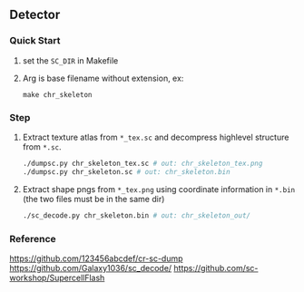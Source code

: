 ## Detector

### Quick Start

1. set the `SC_DIR` in Makefile

2. Arg is base filename without extension, ex:

	```
	make chr_skeleton  
	```


### Step

1. Extract texture atlas from `*_tex.sc` and decompress highlevel structure from `*.sc`.

	```bash
	./dumpsc.py chr_skeleton_tex.sc # out: chr_skeleton_tex.png
	./dumpsc.py chr_skeleton.sc # out: chr_skeleton.bin
	```

2. Extract shape pngs from `*_tex.png` using coordinate information in `*.bin` (the two files must be in the same dir)
	
	```bash
	./sc_decode.py chr_skeleton.bin # out: chr_skeleton_out/
	```
### Reference
https://github.com/123456abcdef/cr-sc-dump
https://github.com/Galaxy1036/sc_decode/
https://github.com/sc-workshop/SupercellFlash


